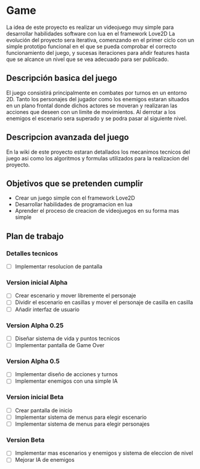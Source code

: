 # Game

La idea de este proyecto es realizar un videojuego muy simple para desarrollar habilidades software con lua en el framework Love2D
La evolución del proyecto sera iterativa, comenzando en el primer ciclo con un simple prototipo funcional en el que se pueda comprobar el correcto funcionamiento del juego, y sucesas iteraciones para añdir features hasta que se alcance un nivel que se vea adecuado para ser publicado.

## Descripción basica del juego

El juego consistirá principalmente en combates por turnos en un entorno 2D. Tanto los personajes del jugador como los enemigos estaran situados en un plano frontal donde dichos actores se moveran y realizaran las acciones que deseen con un limite de movimientos. Al derrotar a los enemigos el escenario sera superado y se podra pasar al siguiente nivel.

## Descripcion avanzada del juego

En la wiki de este proyecto estaran detallados los mecanimos tecnicos del juego asi como los algoritmos y formulas utilizados para la realizacion del proyecto.

## Objetivos que se pretenden cumplir

 * Crear un juego simple con el framework Love2D
 * Desarrollar habilidades de programacion en lua
 * Aprender el proceso de creacion de videojuegos en su forma mas simple
 
## Plan de trabajo

### Detalles tecnicos

 - [ ] Implementar resolucion de pantalla

### Version inicial Alpha

 - [ ] Crear escenario y mover libremente el personaje
 - [ ] Dividir el escenario en casillas y mover el personaje de casilla en casilla
 - [ ] Añadir interfaz de usuario
 
### Version Alpha 0.25

 - [ ] Diseñar sistema de vida y puntos tecnicos
 - [ ] Implementar pantalla de Game Over
 
### Version Alpha 0.5

 - [ ] Implementar diseño de acciones y turnos
 - [ ] Implementar enemigos con una simple IA
 
 ### Version inicial Beta
 
  - [ ] Crear pantalla de inicio 
  - [ ] Implementar sistema de menus para elegir escenario
  - [ ] Implementar sistema de menus para elegir personajes
  
  ### Version Beta
  
   - [ ] Implementar mas escenarios y enemigos y sistema de eleccion de nivel
   - [ ] Mejorar IA de enemigos
